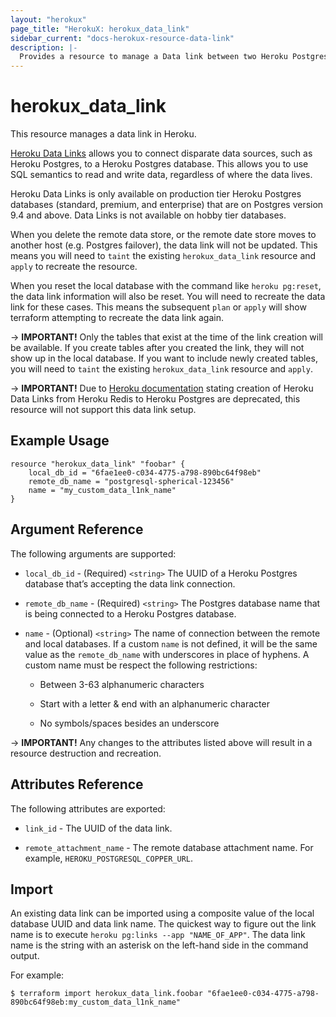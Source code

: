 ```yaml
---
layout: "herokux"
page_title: "HerokuX: herokux_data_link"
sidebar_current: "docs-herokux-resource-data-link"
description: |-
  Provides a resource to manage a Data link between two Heroku Postgres databases.
---
```


# herokux\_data\_link

This resource manages a data link in Heroku.

[Heroku Data Links](https://devcenter.heroku.com/articles/heroku-data-links) allows you to connect disparate
data sources, such as Heroku Postgres, to a Heroku Postgres database.
This allows you to use SQL semantics to read and write data, regardless of where the data lives.

Heroku Data Links is only available on production tier Heroku Postgres databases (standard, premium, and enterprise)
that are on Postgres version 9.4 and above. Data Links is not available on hobby tier databases.

When you delete the remote data store, or the remote date store moves to another host (e.g. Postgres failover),
the data link will not be updated. This means you will need to `taint` the existing `herokux_data_link` resource
and `apply` to recreate the resource.

When you reset the local database with the command like `heroku pg:reset`, the data link information will also be reset.
You will need to recreate the data link for these cases. This means the subsequent `plan` or `apply` will show terraform
attempting to recreate the data link again.

-> **IMPORTANT!**
Only the tables that exist at the time of the link creation will be available. If you create tables after you created
the link, they will not show up in the local database. If you want to include newly created tables, you will need
to `taint` the existing `herokux_data_link` resource and `apply`.

-> **IMPORTANT!**
Due to [Heroku documentation](https://devcenter.heroku.com/articles/heroku-data-links#linking-heroku-redis-to-heroku-postgres)
stating creation of Heroku Data Links from Heroku Redis to Heroku Postgres are deprecated, this resource will not support
this data link setup.

## Example Usage

```hcl-terraform
resource "herokux_data_link" "foobar" {
	local_db_id = "6fae1ee0-c034-4775-a798-890bc64f98eb"
	remote_db_name = "postgresql-spherical-123456"
	name = "my_custom_data_l1nk_name"
}
```

## Argument Reference

The following arguments are supported:

* `local_db_id` - (Required) `<string>` The UUID of a Heroku Postgres database that’s accepting the data link connection.

* `remote_db_name` - (Required) `<string>` The Postgres database name that is being connected to a Heroku Postgres database.

* `name` - (Optional) `<string>` The name of connection between the remote and local databases. If a custom `name`
is not defined, it will be the same value as the `remote_db_name` with underscores in place of hyphens.
A custom name must be respect the following restrictions:

    * Between 3-63 alphanumeric characters

    * Start with a letter & end with an alphanumeric character

    * No symbols/spaces besides an underscore

-> **IMPORTANT!**
Any changes to the attributes listed above will result in a resource destruction and recreation.

## Attributes Reference

The following attributes are exported:

* `link_id` - The UUID of the data link.

* `remote_attachment_name` - The remote database attachment name. For example, `HEROKU_POSTGRESQL_COPPER_URL`.

## Import

An existing data link can be imported using a composite value of the local database UUID
and data link name. The quickest way to figure out the link name is to execute `heroku pg:links --app "NAME_OF_APP"`.
The data link name is the string with an asterisk on the left-hand side in the command output.

For example:

```shell script
$ terraform import herokux_data_link.foobar "6fae1ee0-c034-4775-a798-890bc64f98eb:my_custom_data_l1nk_name"
```